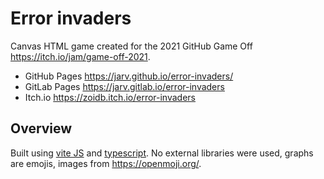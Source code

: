 # Error invaders

Canvas HTML game created for the 2021 GitHub Game Off https://itch.io/jam/game-off-2021.

- GitHub Pages https://jarv.github.io/error-invaders/
- GitLab Pages https://jarv.gitlab.io/error-invaders
- Itch.io  https://zoidb.itch.io/error-invaders

## Overview

Built using [vite JS](https://vitejs.dev/) and [typescript](https://www.typescriptlang.org/).
No external libraries were used, graphs are emojis, images from https://openmoji.org/.
